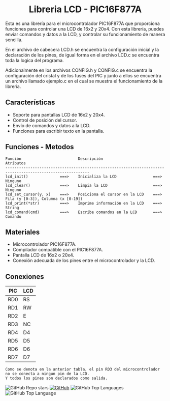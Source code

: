 <h1 align="center">Libreria LCD - PIC16F877A</h1>

Esta es una librería para el microcontrolador PIC16F877A que proporciona funciones para controlar una LCD de 16x2 y 20x4. Con esta librería, puedes enviar comandos y datos a la LCD, y controlar su funcionamiento de manera sencilla.

En el archivo de cabecera LCD.h se encuentra la configuración inicial y la declaración de los pines, de igual forma en el archivo LCD.c se encuentra toda la logica del programa.

Adicionalmente en los archivos CONFIG.h y CONFIG.c se encuentra la configuración del cristal y de los fuses del PIC y junto a ellos se encuentra un archivo llamado ejemplo.c en el cual se muestra el funcionamiento de la libreria.

## Características

- Soporte para pantallas LCD de 16x2 y 20x4.
- Control de posición del cursor.
- Envío de comandos y datos a la LCD.
- Funciones para escribir texto en la pantalla.

## Funciones - Metodos

```
Función                         Descripción                              Atributos
-----------------------------------------------------------------------------------------------------------
lcd_init()              ===>    Inicializa la LCD                ===>    Ninguno
lcd_clear()             ===>    Limpia la LCD                    ===>    Ninguno
lcd_set_cursor(y, x)    ===>    Posiciona el cursor en la LCD    ===>    Fila (y [0-3]), Columna (x [0-19])
lcd_print(*str)         ===>    Imprime información en la LCD    ===>    String
lcd_comand(cmd)         ===>    Escribe comandos en la LCD       ===>    Comando
```

## Materiales

- Microcontrolador PIC16F877A.
- Compilador compatible con el PIC16F877A.
- Pantalla LCD de 16x2 o 20x4.
- Conexión adecuada de los pines entre el microcontrolador y la LCD.

## Conexiones

| PIC | LCD |
| --- | ----------- |
| RD0 | RS |
| RD1 | RW |
| RD2 | E |
| RD3 | NC|
| RD4 | D4 |
| RD5 | D5 |
| RD6 | D6 |
| RD7 | D7 |

```
Como se denota en la anterior tabla, el pin RD3 del microcontrolador no se conecta a ningun pin de la LCD.
Y todos los pines son declarados como salida.
```

![GitHub Repo stars](https://img.shields.io/github/stars/ycanas/LCD-PIC16F877A?color=004ef6&style=for-the-badge&labelColor=101010)
[![GitHub](https://img.shields.io/badge/GitHub-ycanas-14a1f0?style=for-the-badge&logo=github&logoColor=white&labelColor=101010&color=ccd300)](https://github.com/ycanas)
![GitHub Top Languages](https://img.shields.io/github/languages/count/ycanas/LCD-PIC16F877A?style=for-the-badge&labelColor=101010&color=e50000)
![GitHub Top Language](https://img.shields.io/github/languages/top/ycanas/LCD-PIC16F877A?color=b4008e&style=for-the-badge&labelColor=101010)

